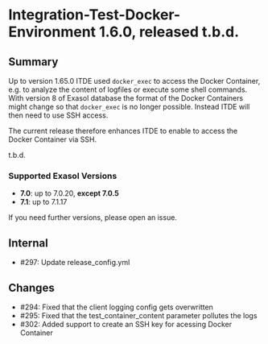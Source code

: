 # Integration-Test-Docker-Environment 1.6.0, released t.b.d.

## Summary

Up to version 1.65.0 ITDE used `docker_exec` to access the Docker Container, e.g. to analyze the content of  logfiles or execute some shell commands. With version 8 of Exasol database the format of the Docker Containers might change so that `docker_exec` is no longer possible. Instead ITDE will then need to use SSH access.

The current release therefore enhances ITDE to enable to access the Docker Container via SSH.

t.b.d.

### Supported Exasol Versions

* **7.0**: up to 7.0.20, **except 7.0.5**
* **7.1**: up to 7.1.17

If you need further versions, please open an issue.

## Internal

* #297: Update release_config.yml

## Changes

* #294: Fixed that the client logging config gets overwritten
* #295: Fixed that the test_container_content parameter pollutes the logs
* #302: Added support to create an SSH key for acessing Docker Container
